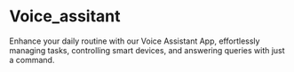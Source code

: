 # Voice_assitant
Enhance your daily routine with our Voice Assistant App, effortlessly managing tasks, controlling smart devices, and answering queries with just a command.
